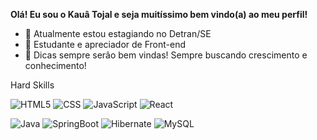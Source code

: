 **Olá! Eu sou o Kauâ Tojal e seja muitíssimo bem vindo(a) ao meu perfil!**


- 🔭 Atualmente estou estagiando no Detran/SE
- 🌱 Estudante e apreciador de Front-end
- 🤔 Dicas sempre serâo bem vindas! Sempre buscando crescimento e conhecimento!


Hard Skills

![HTML5](https://img.shields.io/badge/-HTML5-333333?style=flat&logo=HTML5)
![CSS](https://img.shields.io/badge/-CSS-333333?style=flat&logo=CSS3&logoColor=1572B6)
![JavaScript](https://img.shields.io/badge/-JavaScript-333333?style=flat&logo=javascript)
![React](https://img.shields.io/badge/-React-333333?style=flat&logo=react)


![Java](https://img.shields.io/badge/Java-333333?style=flat&logo=openjdk&logoColor=orange)
![SpringBoot](https://img.shields.io/badge/SpringBoot-333333?style=flat&logo=Spring&logoColor=green)
![Hibernate](https://img.shields.io/badge/Hibernate-59666C?style=for-the-badge&logo=Hibernate&logoColor=white)
![MySQL](https://img.shields.io/badge/-MySQL-333333?style=flat&logo=mysql)
